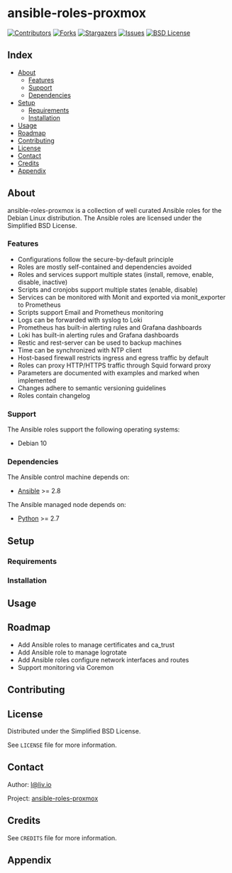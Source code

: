 # ansible-roles-proxmox

<!-- shields.io -->
[![Contributors][contributors-shield]][contributors-url]
[![Forks][forks-shield]][forks-url]
[![Stargazers][stars-shield]][stars-url]
[![Issues][issues-shield]][issues-url]
[![BSD License][license-shield]][license-url]

## Index

* [About](#about)
  * [Features](#features)
  * [Support](#support)
  * [Dependencies](#dependencies)
* [Setup](#setup)
  * [Requirements](#requirements)
  * [Installation](#installation)
* [Usage](#usage)
* [Roadmap](#roadmap)
* [Contributing](#contributing)
* [License](#license)
* [Contact](#contact)
* [Credits](#credits)
* [Appendix](#appendix)

## About

ansible-roles-proxmox is a collection of well curated Ansible roles for the Debian Linux distribution. The Ansible roles are licensed under the Simplified BSD License.

### Features

* Configurations follow the secure-by-default principle
* Roles are mostly self-contained and dependencies avoided
* Roles and services support multiple states (install, remove, enable, disable, inactive)
* Scripts and cronjobs support multiple states (enable, disable)
* Services can be monitored with Monit and exported via monit_exporter to Prometheus
* Scripts support Email and Prometheus monitoring
* Logs can be forwarded with syslog to Loki
* Prometheus has built-in alerting rules and Grafana dashboards
* Loki has built-in alerting rules and Grafana dashboards
* Restic and rest-server can be used to backup machines
* Time can be synchronized with NTP client
* Host-based firewall restricts ingress and egress traffic by default
* Roles can proxy HTTP/HTTPS traffic through Squid forward proxy
* Parameters are documented with examples and marked when implemented
* Changes adhere to semantic versioning guidelines
* Roles contain changelog

### Support

The Ansible roles support the following operating systems:
* Debian 10

### Dependencies

The Ansible control machine depends on:
* [Ansible](https://github.com/ansible/ansible) >= 2.8

The Ansible managed node depends on:
* [Python](https://github.com/python/cpython) >= 2.7

## Setup

### Requirements

### Installation

## Usage

## Roadmap

* Add Ansible roles to manage certificates and ca_trust
* Add Ansible role to manage logrotate
* Add Ansible roles configure network interfaces and routes
* Support monitoring via Coremon

## Contributing

## License

Distributed under the Simplified BSD License.

See `LICENSE` file for more information.

## Contact

Author: l@liv.io

Project: [ansible-roles-proxmox](https://github.com/liv-io/ansible-roles-proxmox)

## Credits

See `CREDITS` file for more information.

## Appendix

<!-- shields.io -->
[contributors-shield]: https://img.shields.io/github/contributors/liv-io/ansible-roles-proxmox.svg?style=flat
[contributors-url]: https://github.com/liv-io/ansible-roles-proxmox/graphs/contributors
[forks-shield]: https://img.shields.io/github/forks/liv-io/ansible-roles-proxmox.svg?style=flat
[forks-url]: https://github.com/liv-io/ansible-roles-proxmox/network/members
[stars-shield]: https://img.shields.io/github/stars/liv-io/ansible-roles-proxmox.svg?style=flat
[stars-url]: https://github.com/liv-io/ansible-roles-proxmox/stargazers
[issues-shield]: https://img.shields.io/github/issues/liv-io/ansible-roles-proxmox.svg?style=flat
[issues-url]: https://github.com/liv-io/ansible-roles-proxmox/issues
[license-shield]: https://img.shields.io/github/license/liv-io/ansible-roles-proxmox.svg?style=flat
[license-url]: https://github.com/liv-io/ansible-roles-proxmox/blob/master/LICENSE

